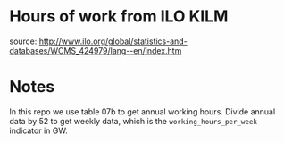 # Hours of work from ILO KILM

source: http://www.ilo.org/global/statistics-and-databases/WCMS_424979/lang--en/index.htm

# Notes

In this repo we use table 07b to get annual working hours. Divide annual data by 52 to 
get weekly data, which is the `working_hours_per_week` indicator in GW.
